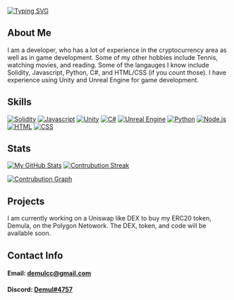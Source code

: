 
[![Typing SVG](https://readme-typing-svg.herokuapp.com?size=25&lines=Hello+there+%F0%9F%91%8B%2C+I'm+Demul1)](https://git.io/typing-svg)
<!--
**Demul1/Demul1** is a ✨ _special_ ✨ repository because its `README.md` (this file) appears on your GitHub profile.

Here are some ideas to get you started:

- 🔭 I’m currently working on ...
- 🌱 I’m currently learning ...
- 👯 I’m looking to collaborate on ...
- 🤔 I’m looking for help with ...
- 💬 Ask me about ...
- 📫 How to reach me: ...
- 😄 Pronouns: ...
- ⚡ Fun fact: ...
-->

## About Me

I am a developer, who has a lot of experience in the cryptocurrency area as well as in game development. Some of my other hobbies include Tennis, watching movies, and reading. Some of the langauges I know include Solidity, Javascript, Python, C#, and HTML/CSS (if you count those). I have experience using Unity and Unreal Engine for game development.

## Skills

[![Solidity](https://user-images.githubusercontent.com/99139310/178839920-e89f5421-8051-4f25-b883-b5980b22891b.png)](javascript.com)
[![Javascript](https://user-images.githubusercontent.com/99139310/178839919-98285d21-873f-4058-a649-3715f34b759e.png)](javascript.com)
[![Unity](https://user-images.githubusercontent.com/99139310/178839912-1878e2d4-e373-4437-b053-5dbfd67f6cb7.png)](unity.com)
[![C#](https://user-images.githubusercontent.com/99139310/178839916-d1924179-3c47-476c-9d44-eab13a6ca762.png)](https://docs.microsoft.com/en-us/dotnet/csharp/)
[![Unreal Engine](https://user-images.githubusercontent.com/99139310/178839911-76d1ed46-e9de-47d7-adf4-1d8f4b8cfb8c.png)](unrealengine.com)
[![Python](https://user-images.githubusercontent.com/99139310/178839917-351cd87d-2229-46ec-a2df-d8e1f33aa700.png)](python.com)
[![Node.js](https://user-images.githubusercontent.com/99139310/178839910-a5dcd40f-89dd-4958-9170-4315181ed3f0.png)](https://nodejs.org/en/)
[![HTML](https://user-images.githubusercontent.com/99139310/178839914-67b126fc-f805-488d-943e-77276fe7b7b7.png)](https://developer.mozilla.org/en-US/docs/Learn/Getting_started_with_the_web/HTML_basics)
[![CSS](https://user-images.githubusercontent.com/99139310/178839915-79ea749c-6ccf-476f-a79b-2c28cf8982cf.png)](https://developer.mozilla.org/en-US/docs/Web/CSS)

## Stats

[![My GitHub Stats](https://github-readme-stats.vercel.app/api?username=demul1&show_icons=true&count_private=true&theme=react)]()
[![Contrubution Streak](https://github-readme-streak-stats.herokuapp.com/?user=demul1&theme=react)]()

[![Contrubution Graph](https://activity-graph.herokuapp.com/graph?username=demul1&hide_border=true&area=true&point=transparent&theme=react-dark)]()

## Projects

I am currently working on a Uniswap like DEX to buy my ERC20 token, Demula, on the Polygon Netowork. The DEX, token, and code will be available soon. 

## Contact Info
#### Email: demulcc@gmail.com
#### Discord: [Demul#4757](https://discord.com/channels/@me)


